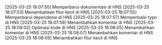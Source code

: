 [2025-03-25 18:07:50] Memperbarui dokumentasi di HNS
[2025-03-25 18:07:53] Menambahkan fitur kecil di HNS
[2025-03-25 18:07:55] Memperbarui dependensi di HNS
[2025-03-25 18:07:57] Memperbaiki typo di HNS
[2025-03-25 18:07:59] Menambahkan komentar di HNS
[2025-03-25 18:08:02] Optimasi kode di HNS
[2025-03-25 18:08:05] Menambahkan komentar di HNS
[2025-03-25 18:08:07] Menambahkan komentar di HNS
[2025-03-25 18:08:09] Menambahkan fitur kecil di HNS
